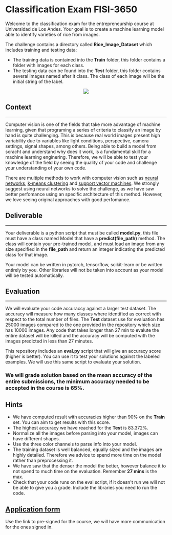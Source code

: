 # Classification Exam FISI-3650

Welcome to the classification exam for the entrepreneurship course at Universidad de Los Andes. Your goal is to create a machine learning model able to identify varieties of rice from images. 

The challenge contains a directory called **Rice_Image_Dataset** which includes training and testing data:
- The training data is contained into the **Train** folder, this folder contains a folder with images for each class.
- The testing data can be found into the **Test** folder, this folder contains several images named after it class. The class of each image will be the initial string of the label. 

<p align="center">
  <img src="./Rice_Image_Dataset/Test/Arborio (10001).jpg" />
</p>

## Context 
------
Computer vision is one of the fields that take more advantage of machine learning, given that programing a series of criteria to classify an image by hand is quite challenging. This is because real world images present high variability due to variables like light conditions, perspective, camera settings, signal shapes, among others. Being able to build a model from scracht and understand why does it work, is a fundamental skill for a machine learning enginering. Therefore, we will be able to test your knowledge of the field by seeing the quality of your code and challenge your understanding of your own code. 

There are multiple methods to work with computer vision such as [neural networks](https://www.investopedia.com/terms/n/neuralnetwork.asp#:~:text=A%20neural%20network%20is%20a,organic%20or%20artificial%20in%20nature), [k-means clustering](https://en.wikipedia.org/wiki/K-means_clustering) and [support vector machines](https://en.wikipedia.org/wiki/Support-vector_machine). We strongly suggest using neural networks to solve the challenge, as we have saw better perfomance using an specific architecture of this method. However, we love seeing original approaches with good perfomance. 

## Deliverable
------
Your deliverable is a python script that must be called **model.py**, this file must have a class named Model that have a **predict(file_path)** method. The class will contain your pre-trained model, and must load an image from any size specified in the **file_path** and return an integer indicating the predicted class for that image. 

Your model can be written in pytorch, tensorflow, scikit-learn or be written entirely by you. Other libraries will not be taken into account as your model will be tested automatically. 

## Evaluation
-----
We will evaluate your code accuraccy against a larger test dataset. The accuracy will measure how many classes where identified as correct with respect to the total number of files. The **Test** dataset use for evaluation has 25000 images compared to the one provided in the repository which size has 10000 images. Any code that takes longer than 27 min to evalute the entire dataset will be killed and the accuracy will be computed with the images predicted in less than 27 minutes.

This repository includes an **eval.py** script that will give an accuracy score (higher is better). You can use it to test your solutions against the labeled examples. We will use this same script to evaluate your solution.

### **We will grade solution based on the mean accuracy of the entire submissions, the minimum accuracy needed to be accepted in the course is 65%.** 

Hints
------
- We have computed result with accuracies higher than 90% on the **Train** set. You can aim to get results with this score. 
- The highest accuracy we have reached for the **Test** is 83.372%.
- Normalize all the images before parsing into your model, images can have different shapes.
- Use the three color channels to parse info into your model.
- The training dataset is well balanced, equally sized and the images are highly detailed. Therefore we advice to spend more time on the model rather than preprocessing it. 
- We have saw that the denser the model the better, however balance it to not spend to much time on the evaluation. Remember **27 mins** is the max. 
- Check that your code runs on the eval script, if it doesn't run we will not be able to give you a grade. Include the libraries you need to run the code. 

[Application form](https://forms.office.com/pages/responsepage.aspx?id=fAS9-kj_KkmLu4-YufucyuvPP8FxoDxPtQnJHZ3zr3NURUdCNUU3T1o1RkRMUUg3RkxURk9LMjdFRi4u)
-------
Use the link to pre-signed for the course, we will have more communication for the ones signed in. 